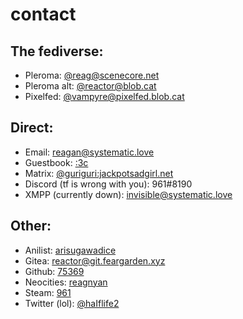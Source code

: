 # contact

## The fediverse:

<ul class="fa-ul">
  <li><i class="fa-li fa fa-pleroma fa-lg"></i> Pleroma: <a href="https://scenecore.net/reag">@reag@scenecore.net</a>
  <li><i class="fa-li fa fa-pleroma fa-lg"></i> Pleroma alt: <a href="https://blob.cat/reactor">@reactor@blob.cat</a></li>
  <li><i class="fa-li fa fa-pixelfed fa-lg"></i> Pixelfed: <a href="https://pixelfed.blob.cat/vampyre">@vampyre@pixelfed.blob.cat</a>
</ul>

## Direct:

<ul class="fa-ul">
  <li><i class="fa-li fa fa-envelope fa-lg"></i> Email: <a href="mailto:reagan@systematic.love">reagan@systematic.love</a></li>
  <li><i class="fa-li fa fa-book fa-lg"></i> Guestbook: <a href="https://reagan.123guestbook.com">:3c</a></li>
  <li><i class="fa-li fa fa-matrix-org fa-lg"></i> Matrix: <a href="https://matrix.to/#/@guriguri:jackpotsadgirl.net">@guriguri:jackpotsadgirl.net</a></li>
  <li><i class="fa-li fa fa-discord fa-lg"></i> Discord (tf is wrong with you): 961#8190</li>
  <li><i class="fa-li fa fa-xmpp fa-lg"></i> XMPP (currently down): <a href="xmpp:invisible@systematic.love">invisible@systematic.love</a></li>
</ul>

## Other:

<ul class="fa-ul">
  <li><i class="fa-li fa fa-list fa-lg"></i> Anilist: <a href="https://anilist.co/user/arisugawadice/">arisugawadice</a></li>
  <li><i class="fa-li fa fa-gitea fa-lg"></i> Gitea: <a href="https://git.feargarden.xyz/reactor">reactor@git.feargarden.xyz</a></li>
  <li><i class="fa-li fa fa-github fa-lg"></i> Github: <a href="https://github.com/75369">75369</a></li>
  <li><i class="fa-li fa fa-globe-w fa-lg"></i> Neocities: <a href="https://neocities.org/site/reagnyan">reagnyan</a></li>
  <li><i class="fa-li fa fa-steam fa-lg"></i> Steam: <a href="https://steamcommunity.com/id/arisugawadice">961</a></li>
  <li><i class="fa-li fa fa-twitter fa-lg"></i> Twitter (lol): <a href="https://twitter.com/haiflife2">@haIflife2</a></li>
</ul>